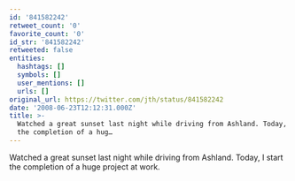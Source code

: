 ```yaml
---
id: '841582242'
retweet_count: '0'
favorite_count: '0'
id_str: '841582242'
retweeted: false
entities:
  hashtags: []
  symbols: []
  user_mentions: []
  urls: []
original_url: https://twitter.com/jth/status/841582242
date: '2008-06-23T12:12:31.000Z'
title: >-
  Watched a great sunset last night while driving from Ashland. Today, I start
  the completion of a hug…
---
```


Watched a great sunset last night while driving from Ashland. Today, I start the completion of a huge project at work.